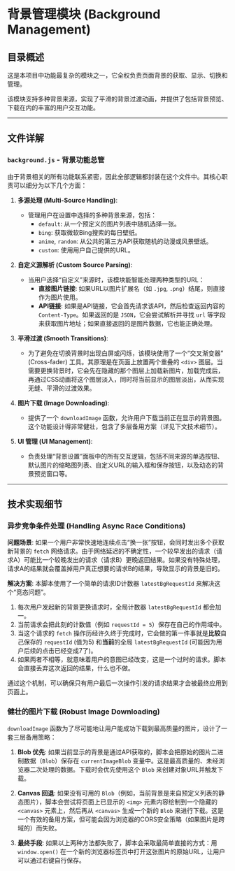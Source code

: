 # 背景管理模块 (Background Management)

## 目录概述

这是本项目中功能最复杂的模块之一，它全权负责页面背景的获取、显示、切换和管理。

该模块支持多种背景来源，实现了平滑的背景过渡动画，并提供了包括背景预览、下载在内的丰富的用户交互功能。

---

## 文件详解

### `background.js` - 背景功能总管

由于背景相关的所有功能联系紧密，因此全部逻辑都封装在这个文件中。其核心职责可以细分为以下几个方面：

1.  **多源处理 (Multi-Source Handling)**:
    -   管理用户在设置中选择的多种背景来源，包括：
        -   `default`: 从一个预定义的图片列表中随机选择一张。
        -   `bing`: 获取微软Bing搜索的每日壁纸。
        -   `anime`, `random`: 从公共的第三方API获取随机的动漫或风景壁纸。
        -   `custom`: 使用用户自己提供的URL。

2.  **自定义源解析 (Custom Source Parsing)**:
    -   当用户选择“自定义”来源时，该模块能智能处理两种类型的URL：
        -   **直接图片链接**: 如果URL以图片扩展名（如 `.jpg`, `.png`）结尾，则直接作为图片使用。
        -   **API链接**: 如果是API链接，它会首先请求该API，然后检查返回内容的 `Content-Type`。如果返回的是 `JSON`，它会尝试解析并寻找 `url` 等字段来获取图片地址；如果直接返回的是图片数据，它也能正确处理。

3.  **平滑过渡 (Smooth Transitions)**:
    -   为了避免在切换背景时出现白屏或闪烁，该模块使用了一个“交叉渐变器” (Cross-fader) 工具。其原理是在页面上放置两个重叠的 `<div>` 图层。当需要更换背景时，它会先在隐藏的那个图层上加载新图片，加载完成后，再通过CSS动画将这个图层淡入，同时将当前显示的图层淡出，从而实现无缝、平滑的过渡效果。

4.  **图片下载 (Image Downloading)**:
    -   提供了一个 `downloadImage` 函数，允许用户下载当前正在显示的背景图。这个功能设计得非常健壮，包含了多层备用方案（详见下文技术细节）。

5.  **UI 管理 (UI Management)**:
    -   负责处理“背景设置”面板中的所有交互逻辑，包括不同来源的单选按钮、默认图片的缩略图列表、自定义URL的输入框和保存按钮，以及动态的背景预览窗口等。

---

## 技术实现细节

### 异步竞争条件处理 (Handling Async Race Conditions)

**问题场景**: 如果一个用户非常快速地连续点击“换一张”按钮，会同时发出多个获取新背景的 `fetch` 网络请求。由于网络延迟的不确定性，一个较早发出的请求（请求A）可能比一个较晚发出的请求（请求B）更晚返回结果。如果没有特殊处理，请求A的结果就会覆盖掉用户真正想要的请求B的结果，导致显示的背景是旧的。

**解决方案**: 本脚本使用了一个简单的请求ID计数器 `latestBgRequestId` 来解决这个“竞态问题”。

1.  每次用户发起新的背景更换请求时，全局计数器 `latestBgRequestId` 都会加一。
2.  当前请求会把此刻的计数值（例如 `requestId = 5`）保存在自己的作用域中。
3.  当这个请求的 `fetch` 操作历经许久终于完成时，它会做的第一件事就是**比较**自己保存的 `requestId` (值为5) 和**当前**的全局 `latestBgRequestId` (可能因为用户后续的点击已经变成7了)。
4.  如果两者不相等，就意味着用户的意图已经改变，这是一个过时的请求。脚本会直接丢弃这次返回的结果，什么也不做。

通过这个机制，可以确保只有用户最后一次操作引发的请求结果才会被最终应用到页面上。

### 健壮的图片下载 (Robust Image Downloading)

`downloadImage` 函数为了尽可能地让用户能成功下载到最高质量的图片，设计了一套三层备用策略：

1.  **Blob 优先**: 如果当前显示的背景是通过API获取的，脚本会把原始的图片二进制数据（`Blob`）保存在 `currentImageBlob` 变量中。这是最高质量的、未经浏览器二次处理的数据。下载时会优先使用这个 `Blob` 来创建对象URL并触发下载。

2.  **Canvas 回退**: 如果没有可用的 `Blob`（例如，当前背景是来自预定义列表的静态图片），脚本会尝试将页面上已显示的 `<img>` 元素内容绘制到一个隐藏的 `<canvas>` 元素上，然后再从 `<canvas>` 生成一个新的 `Blob` 来进行下载。这是一个有效的备用方案，但可能会因为浏览器的CORS安全策略（如果图片是跨域的）而失败。

3.  **最终手段**: 如果以上两种方法都失败了，脚本会采取最简单直接的方式：用 `window.open()` 在一个新的浏览器标签页中打开这张图片的原始URL，让用户可以通过右键自行保存。
